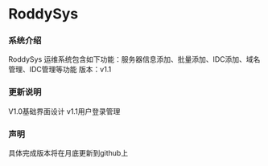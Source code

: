 # RoddySys
### 系统介绍
  RoddySys 运维系统包含如下功能：服务器信息添加、批量添加、IDC添加、域名管理、IDC管理等功能
  版本：v1.1
### 更新说明
  V1.0基础界面设计
  v1.1用户登录管理
  
### 声明
  具体完成版本将在月底更新到github上
